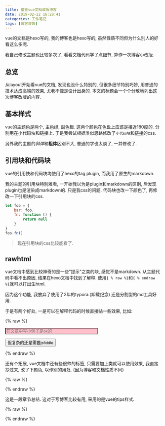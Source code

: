 ```yaml
---
title: 借鉴vue文档改版博客
date: 2019-02-22 16:28:41
categories: 工作笔记
tags: [博客装饰]
---
```

vue的文档是hexo写的, 我的博客也是hexo写的, 虽然性质不同但为什么别人的好看这么多呢.

我自己修改主题也比较多次了, 看看文档代码学了点细节, 算作一次博客小改版.

<!--more-->

## 总览

从layout开始看vue的文档, 发现也没什么特别的, 但很多细节特别巧妙, 用普通的技术达成高端的效果, 尤老不愧是设计出身的. 本文的标题会一个个分散地列出这次博客改版的内容.

## 基本样式

vue的主题色是两个, 主色绿, 副色橙. 这两个颜色在色盘上应该是接近180度的. 分别用在小代码块和链接上. 于是我尝试根据类似思路修改了`小代码块`和[链接](https://vuejs.org/)的css.

另外我的主题的*斜体*和**粗体**区别不大, 普通的字也太淡了, 一并修改了.

## 引用块和代码块

vue的引用快和代码块均使用了hexo的tag plugin, 而我用了原生的markdown.

我的主题的引用块特别难看, 一开始我以为是plugin和markdown的区别, 后发现plugin也是渲染成markdown的. 只是我css的问题. 代码块也改一下颜色了, 再修改一下引用块的css.

```js
let foo = {
    bar: foo,
    fn: function () {
        return null
    }
}
foo.fn()
```



> 现在引用块的css比较能看了.

## rawhtml

vue文档中感到比较神奇的是一些"提示"之类的块, 感觉不是markdown. 从主题代码中看不出原因, 结果在hexo文档中找到了解释. 使用`{ % raw %}`和`{ % endraw %}`就可以打出生html.

因为这个功能, 我放弃了使用了2年的typora.(卸载纪念) 还是分割型的md工具好用.

于是有两个好处, 一是可以在解释代码的时候直接贴一些效果, 比如:

{% raw %}

<input id="rawhtmltest" placeholder="在文章中写小例子是ok的"/>

<button>但复杂的还是需要jsfiddle</button>

<style>
    #rawhtmltest {background: pink; width: 300px;}
</style>

</style>

{% endraw %}

还有个拓展, vue文档中还有些很帅的标签, 只需要加上类就可以使用效果, 我直接抄过来, 改了下颜色, 以作别的用处. (因为博客和文档性质不同)

{% raw %}

<div class="summary">
{% endraw %}

这是一段章节总结. 这对于写博客比较有用, 采用的是vue的tips样式.

{% raw %}

</div>

{% endraw %}